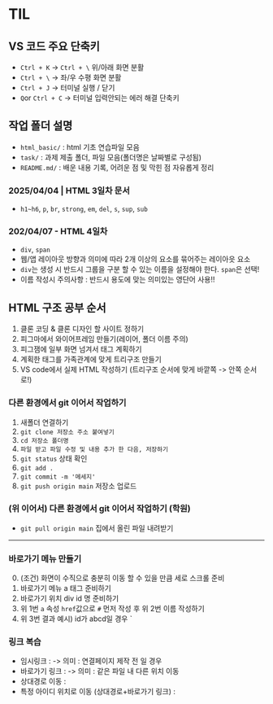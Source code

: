 # TIL
##  VS 코드 주요 단축키
* `Ctrl + K` -> `Ctrl + \` 위/아래 화면 분활
* `Ctrl + \` -> 좌/우 수평 화면 분활
* `Ctrl + J` -> 터미널 실행 / 닫기 
* `Q`or `Ctrl + C` -> 터미널 입력안되는 에러 해결 단축키 
## 작업 폴더 설명
* `html_basic/` : html 기초 연습파일 모음
* `task/` : 과제 제출 폴더, 파일 모음(폴더명은 날짜별로 구성됨)
* `README.md/` : 배운 내용 기록, 어려운 점 및 막힌 점 자유롭게 정리
### 2025/04/04 | HTML 3일차 문서
* `h1~h6`, `p`, `br`, `strong`, `em`, `del`, `s`, `sup`, `sub`
### 202/04/07 - HTML 4일차
* `div`, `span`
* 웹/앱 레이아웃 방향과 의미에 따라 2개 이상의 요소를 묶어주는 레이아읏 요소
* `div`는 생성 시 반드시 그룹을 구분 할 수 있는 이름을 설정해야 한다. 
`span`은 선택! 
* 이름 작성시 주의사항 : 반드시 용도에 맞는 의미있는 영단어 사용!!
## HTML 구조 공부 순서
1. 클론 코딩 & 클론 디자인 할 사이트 정하기
2. 피그마에서 와이어프레임 만들기(레이어, 폴더 이름 주의)
3. 피그잼에 일부 화면 넘겨서 태그 계획하기
4. 계획한 태그를 가족관계에 맞게 트리구조 만들기
5. VS code에서 실제 HTML 작성하기 (트리구조 순서에 맞게 바깥쪽 -> 안쪽 순서로!)
### 다른 환경에서 git 이어서 작업하기
1. 새폴더 연결하기
2. `git clone 저장소 주소 붙여넣기`
3. `cd 저장소 폴더명`
4. `파일 받고 파일 수정 및 내용 추가 한 다음, 저장하기`
5. `git status` 상태 확인
6. `git add . `
7. `git commit -m '메세지'`
8. `git push origin main` 저장소 업로드
### (위 이어서) 다른 환경에서 git 이어서 작업하기 (학원)
* `git pull origin main` 집에서 올린 파일 내려받기
-----
### 바로가기 메뉴 만들기
0. (조건) 화면이 수직으로 충분히 이동 할 수 있을 만큼 세로 스크롤 준비
1. 바로가기 메뉴 a 태그 준비하기
2. 바로가기 위치 div id 명 준비하기
3. 위 1번 `a` 속성 `href`값으로 `#` 먼저 작성 후 위 2번 이름 작성하기
4. 위 3번 결과 예시) id가 abcd일 경우 `<a href="#abcd"></a>
### 링크 복습
* 임시링크 : <a href="#"><a/> -> 의미 : 연결페이지 제작 전 일 경우
* 바로가기 링크 :<a href="#header"><a/> -> 의미 : 같은 파일 내 다른 위치 이동
* 상대경로 이동 : <a href="./basic/index.html"></a> 
* 특정 아이디 위치로 이동 (상대경로+바로가기 링크) : <a href="./basic/index.html#main"></a>